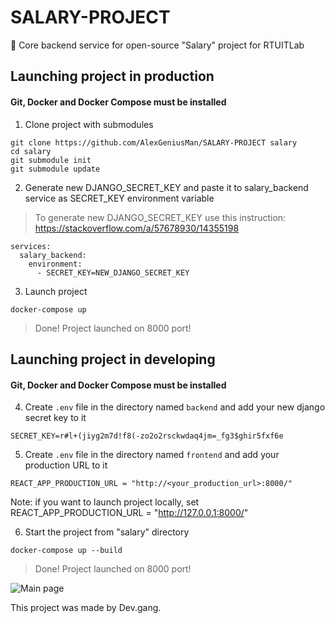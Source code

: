 # SALARY-PROJECT
💸 Core backend service for open-source "Salary" project for RTUITLab

## Launching project in production
#### Git, Docker and Docker Compose must be installed

1. Clone project with submodules

```
git clone https://github.com/AlexGeniusMan/SALARY-PROJECT salary
cd salary
git submodule init
git submodule update
```

2. Generate new DJANGO_SECRET_KEY and paste it to salary_backend service as SECRET_KEY environment variable

> To generate new DJANGO_SECRET_KEY use this instruction: https://stackoverflow.com/a/57678930/14355198

```
services:
  salary_backend:
    environment:
      - SECRET_KEY=NEW_DJANGO_SECRET_KEY
```

3. Launch project

```
docker-compose up
```

> Done! Project launched on 8000 port!

## Launching project in developing
#### Git, Docker and Docker Compose must be installed

4. Create `.env` file in the directory named `backend` and add your new django secret key to it

```
SECRET_KEY=r#l+(jiyg2m7d!f8(-zo2o2rsckwdaq4jm=_fg3$ghir5fxf6e
```

5. Create `.env` file in the directory named `frontend` and add your production URL to it

```
REACT_APP_PRODUCTION_URL = "http://<your_production_url>:8000/"
```

Note: if you want to launch project locally, set REACT_APP_PRODUCTION_URL = "http://127.0.0.1:8000/"

6. Start the project from "salary" directory

`docker-compose up --build`

> Done! Project launched on 8000 port!

![Main page](https://github.com/AlexGeniusMan/SALARY-PROJECT/blob/master/readme-images/main.png?raw=true)

This project was made by Dev.gang.
